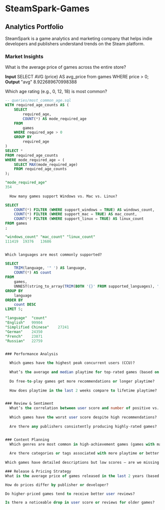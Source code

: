 # SteamSpark-Games
## Analytics Portfolio

SteamSpark is a game analytics and marketing company that helps indie developers and publishers understand trends on the Steam platform.


### Market Insights

  What is the average price of games across the entire store?

**Input**
SELECT AVG (price) AS avg_price from games
WHERE price > 0;
**Output**
"avg"
8.922689670998388

  
  Which age rating (e.g., 0, 12, 18) is most common?

```sql
-- queries/most_common_age.sql
WITH required_age_counts AS (
    SELECT 
        required_age, 
        COUNT(*) AS mode_required_age
    FROM 
        games
    WHERE required_age > 0
    GROUP BY 
        required_age
)
SELECT * 
FROM required_age_counts
WHERE mode_required_age = (
    SELECT MAX(mode_required_age) 
    FROM required_age_counts
);

"mode_required_age"
354
  
  How many games support Windows vs. Mac vs. Linux?

SELECT 
	COUNT(*) FILTER (WHERE support_windows = TRUE) AS windows_count,
	COUNT(*) FILTER (WHERE support_mac = TRUE) AS mac_count,
	COUNT(*) FILTER (WHERE support_linux = TRUE) AS linux_count
FROM games
;

"windows_count"	"mac_count"	"linux_count"
111419	19376	13686


Which languages are most commonly supported?

SELECT 
    TRIM(language, '" ') AS language, 
    COUNT(*) AS count
FROM 
    games,
    UNNEST(string_to_array(TRIM(BOTH '{}' FROM supported_languages), ',')) AS language
GROUP BY 
    language
ORDER BY 
    count DESC
LIMIT 5;

"language"	"count"
"English"	99904
"Simplified Chinese"	27241
"German"	24350
"French"	23871
"Russian"	22759


### Performance Analysis

  Which games have the highest peak concurrent users (CCU)?
  
  What’s the average and median playtime for top-rated games (based on user score or metacritic score)?
  
  Do free-to-play games get more recommendations or longer playtime?
  
  How does playtime in the last 2 weeks compare to lifetime playtime?


### Review & Sentiment
  What’s the correlation between user score and number of positive vs. negative votes?
  
  Which games have the worst user score despite high recommendations?
  
  Are there any publishers consistently producing highly-rated games?


### Content Planning
  Which genres are most common in high-achievement games (games with many achievements)?
  
  Are there categories or tags associated with more playtime or better user scores?
  
Which games have detailed descriptions but low scores — are we missing marketing opportunities?

### Release & Pricing Strategy
What is the average price of games released in the last 2 years (based on release date string)?

How do prices differ by publisher or developer?

Do higher-priced games tend to receive better user reviews?

Is there a noticeable drop in user score or reviews for older games?
